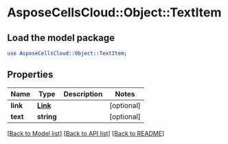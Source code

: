# AsposeCellsCloud::Object::TextItem

## Load the model package
```perl
use AsposeCellsCloud::Object::TextItem;
```

## Properties
Name | Type | Description | Notes
------------ | ------------- | ------------- | -------------
**link** | [**Link**](Link.md) |  | [optional] 
**text** | **string** |  | [optional] 

[[Back to Model list]](../README.md#documentation-for-models) [[Back to API list]](../README.md#documentation-for-api-endpoints) [[Back to README]](../README.md)


